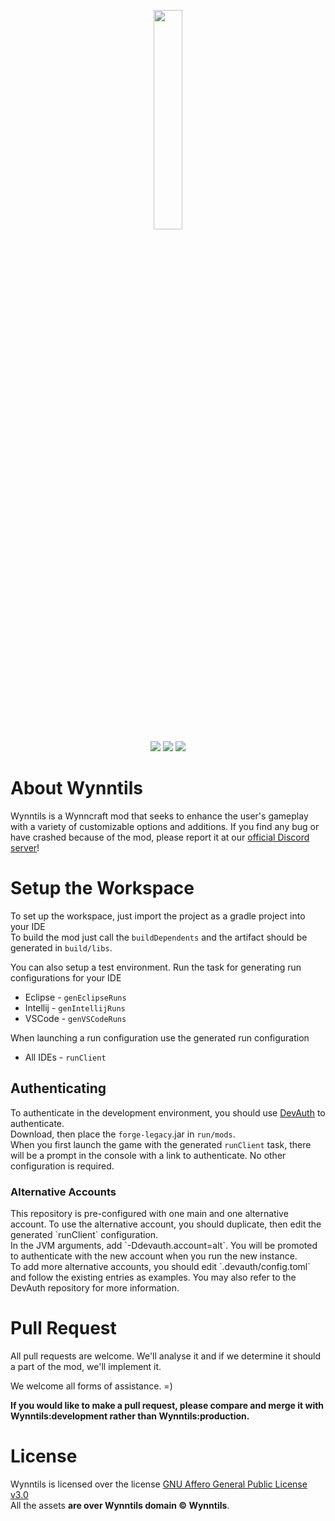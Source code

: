 <p align="center">
<img src="http://cdn.wynntils.com/wynntils%20logo%20-%20w%20paintstroke.png" width=30%>
<br>
<a href="https://discord.gg/ve49m9J"><img src="https://discordapp.com/api/guilds/394189072635133952/widget.png"></a>
<a href="http://ci.wynntils.com/job/Wynntils/"><img src="http://ci.wynntils.com/buildStatus/icon?job=Wynntils"></a>
<a href="https://github.com/Wynntils/Wynntils/blob/development/LICENSE"><img src="https://img.shields.io/badge/license-AGPL%203.0-green.svg"></a>
</p>

About Wynntils
========
Wynntils is a Wynncraft mod that seeks to enhance the user's gameplay with a variety of customizable options and additions.
If you find any bug or have crashed because of the mod, please report it at our <a href="https://discord.gg/SZuNem8">official Discord server</a>!

Setup the Workspace
========
To set up the workspace, just import the project as a gradle project into your IDE
<br> To build the mod just call the ``buildDependents`` and the artifact should be generated in `build/libs`.

You can also setup a test environment. Run the task for generating run configurations for your IDE

* Eclipse - `genEclipseRuns`
* Intellij - `genIntellijRuns`
* VSCode - `genVSCodeRuns`

When launching a run configuration use the generated run configuration

* All IDEs - `runClient`

<h2>Authenticating</h2>

To authenticate in the development environment, you should use <a href="https://github.com/DJtheRedstoner/DevAuth">DevAuth</a> to authenticate.
<br> Download, then place the `forge-legacy`.jar in `run/mods`.
<br> When you first launch the game with the generated `runClient` task, there will be a prompt in the console with a link to authenticate. No other configuration is required.
<h3>Alternative Accounts</h3>
This repository is pre-configured with one main and one alternative account. To use the alternative account, you should duplicate, then edit the generated `runClient` configuration.
<br> In the JVM arguments, add `-Ddevauth.account=alt`. You will be promoted to authenticate with the new account when you run the new instance.
<br> To add more alternative accounts, you should edit `.devauth/config.toml` and follow the existing entries as examples. You may also refer to the DevAuth repository for more information.

Pull Request
========
All pull requests are welcome. We'll analyse it and if we determine it should a part of the mod, we'll implement it.

We welcome all forms of assistance. =)

<strong>If you would like to make a pull request, please compare and merge it with Wynntils:development rather than Wynntils:production.</strong>

License
========

Wynntils is licensed over the license [GNU Affero General Public License v3.0](https://github.com/Wynntils/Wynntils/blob/development/LICENSE)<br>
All the assets **are over Wynntils domain © Wynntils**.
